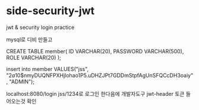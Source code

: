# side-security-jwt
jwt &amp; security login practice

mysql로 디비 만들고

CREATE TABLE member(
ID 			VARCHAR(20),
PASSWORD	VARCHAR(500),
ROLE		VARCHAR(20)
);


insert into member VALUES("jss", "$2a$10$nmyDUQNFPXHjlohao1P5.uDHZJPt7GDDmStpfAgUnSFQCcDH3oaiy", "ADMIN"); 


localhost:8080/login
jss/1234로 로그인 한다음에 개발자도구 jwt-header 토큰 들어오는것 확인


